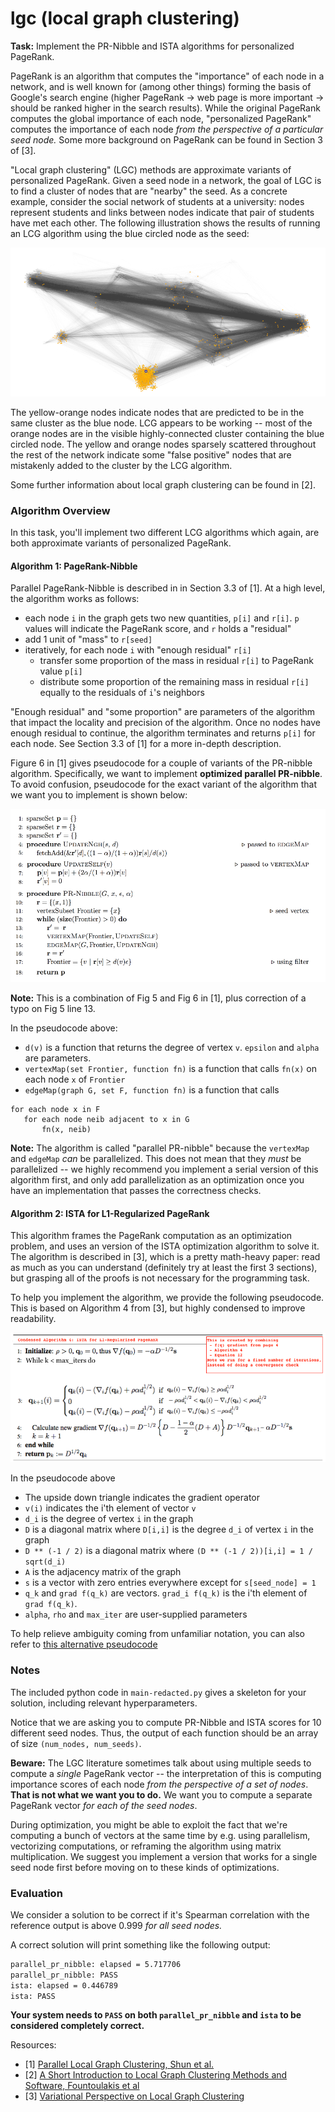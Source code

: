 # lgc (local graph clustering)

__Task:__ Implement the PR-Nibble and ISTA algorithms for personalized PageRank.

PageRank is an algorithm that computes the "importance" of each node in a network, and is well known for (among other things) forming the basis of Google's search engine (higher PageRank -> web page is more important -> should be ranked higher in the search results). While the original PageRank computes the global importance of each node, "personalized PageRank" computes the importance of each node _from the perspective of a particular seed node._  Some more background on PageRank can be found in Section 3 of [3].

"Local graph clustering" (LGC) methods are approximate variants of personalized PageRank.  Given a seed node in a network, the goal of LGC is to find a cluster of nodes that are "nearby" the seed.  As a concrete example, consider the social network of students at a university: nodes represent students and links between nodes indicate that pair of students have met each other.  The following illustration shows the results of running an LCG algorithm using the blue circled node as the seed:

![Network](docs/network.png)

The yellow-orange nodes indicate nodes that are predicted to be in the same cluster as the blue node.  LCG appears to be working -- most of the orange nodes are in the visible highly-connected cluster containing the blue circled node.  The yellow and orange nodes sparsely scattered throughout the rest of the network indicate some "false positive" nodes that are mistakenly added to the cluster by the LCG algorithm.

Some further information about local graph clustering can be found in [2].

### Algorithm Overview

In this task, you'll implement two different LCG algorithms which again, are both approximate variants of personalized PageRank.  

#### Algorithm 1: PageRank-Nibble

Parallel PageRank-Nibble is described in in Section 3.3 of [1]. At a high level, the algorithm works as follows:
  - each node `i` in the graph gets two new quantities, `p[i]` and `r[i]`.  `p` values will indicate the PageRank score, and `r` holds a "residual"
  - add 1 unit of "mass" to `r[seed]`
  - iteratively, for each node `i` with "enough residual" `r[i]`
    - transfer some proportion of the mass in residual `r[i]` to PageRank value `p[i]`
    - distribute some proportion of the remaining mass in residual `r[i]` equally to the residuals of `i`'s neighbors

"Enough residual" and "some proportion" are parameters of the algorithm that impact the locality and precision of the algorithm.  Once no nodes have enough residual to continue, the algorithm terminates and returns `p[i]` for each node.  See Section 3.3 of [1] for a more in-depth description.

Figure 6 in [1] gives pseudocode for a couple of variants of the PR-nibble algorithm. Specifically, we want to implement __optimized parallel PR-nibble__. To avoid confusion, pseudocode for the exact variant of the algorithm that we want you to implement is shown below:

![opt_par_pr_nibble_pseudocode](docs/opt_par_pr_nibble_pseudocode.png)

__Note:__ This is a combination of Fig 5 and Fig 6 in [1], plus correction of a typo on Fig 5 line 13.

In the pseudocode above:
 - `d(v)` is a function that returns the degree of vertex `v`.  `epsilon` and `alpha` are parameters.
 - `vertexMap(set Frontier, function fn)` is a function that calls `fn(x)` on each node `x` of `Frontier`
 - `edgeMap(graph G, set F, function fn)` is a function that calls
 ```
for each node x in F
    for each node neib adjacent to x in G
        fn(x, neib)
 ```

__Note:__ The algorithm is called "parallel PR-nibble" because the `vertexMap` and `edgeMap` _can_ be parallelized.  This does not mean that they _must_ be parallelized -- we highly recommend you implement a serial version of this algorithm first, and only add parallelization as an optimization once you have an implementation that passes the correctness checks.

#### Algorithm 2: ISTA for L1-Regularized PageRank

This algorithm frames the PageRank computation as an optimization problem, and uses an version of the ISTA optimization algorithm to solve it.  The algorithm is described in [3], which is a pretty math-heavy paper: read as much as you can understand (definitely try at least the first 3 sections), but grasping all of the proofs is not necessary for the programming task.

To help you implement the algorithm, we provide the following pseudocode.  This is based on Algorithm 4 from [3], but highly condensed to improve readability.

![alg_4](docs/alg_4.png)

In the pseudocode above
 - The upside down triangle indicates the gradient operator
 - `v(i)` indicates the i'th element of vector `v`
 - `d_i` is the degree of vertex `i` in the graph
 - `D` is a diagonal matrix where `D[i,i]` is the degree `d_i` of vertex `i` in the graph
 - `D ** (-1 / 2)` is a diagonal matrix where `(D ** (-1 / 2))[i,i] = 1 / sqrt(d_i)`
 - `A` is the adjacency matrix of the graph
 - `s` is a vector with zero entries everywhere except for `s[seed_node] = 1`
 - `q_k` and `grad f(q_k)` are vectors. `grad_i f(q_k)` is the i'th element of `grad f(q_k)`.
 - `alpha`, `rho` and `max_iter` are user-supplied parameters


To help relieve ambiguity coming from unfamiliar notation, you can also refer to [this alternative pseudocode](https://gist.github.com/bkj/6a7b9db8408d27da255bec6438de655b)

### Notes

The included python code in `main-redacted.py` gives a skeleton for your solution, including relevant hyperparameters.

Notice that we are asking you to compute PR-Nibble and ISTA scores for 10 different seed nodes.  Thus, the output of each function should be an array of size `(num_nodes, num_seeds)`. 

__Beware:__ The LGC literature sometimes talk about using multiple seeds to compute a _single_ PageRank vector -- the interpretation of this is computing importance scores of each node _from the perspective of a set of nodes_.  __That is not what we want you to do.__ We want you to compute a separate PageRank vector _for each of the seed nodes_.  

During optimization, you might be able to exploit the fact that we're computing a bunch of vectors at the same time by e.g. using parallelism, vectorizing computations, or reframing the algorithm using matrix multiplication.  We suggest you implement a version that works for a single seed node first before moving on to these kinds of optimizations.

### Evaluation

We consider a solution to be correct if it's Spearman correlation with the reference output is above 0.999 _for all seed nodes._

A correct solution will print something like the following output:
```bash
parallel_pr_nibble: elapsed = 5.717706
parallel_pr_nibble: PASS
ista: elapsed = 0.446789
ista: PASS
```

__Your system needs to `PASS` on both `parallel_pr_nibble` and `ista` to be considered completely correct.__

Resources:
 - [1] [Parallel Local Graph Clustering, Shun et al.](https://arxiv.org/pdf/1604.07515.pdf)
 - [2] [A Short Introduction to Local Graph Clustering Methods and Software, Fountoulakis et al](https://arxiv.org/pdf/1810.07324.pdf)
 - [3] [Variational Perspective on Local Graph Clustering](https://arxiv.org/pdf/1602.01886.pdf)
